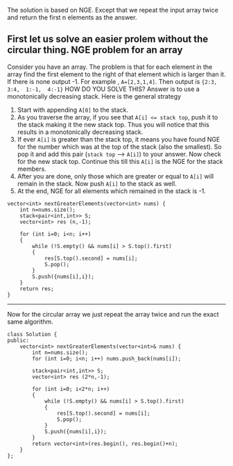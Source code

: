 The solution is based on NGE. Except that we repeat the input array twice and return the first n elements as the answer.

First let us solve an easier prolem without the circular thing.
NGE problem for an array
----------------

Consider you have an array. The problem is that for each element in the array find the first element to the right of that element which is larger than it. If there is none output -1.
For example , `A=[2,3,1,4]`. Then output is `{2:3,  3:4,  1:-1,  4:-1}`
HOW DO YOU SOLVE THIS?
Answer is to use a monotonically decreasing stack.  Here is the general strategy
1. Start with appending `A[0]` to the stack.
2. As you traverse the array, if you see that `A[i] <= stack top`, push it to the stack making it the new stack top. Thus you will notice that this results in a monotonically decreasing stack.
2. If ever `A[i]` is greater than the stack top, it means you have found NGE for the number which was at the top of the stack (also the smallest). So pop it and add this pair (`stack top` --> `A[i]`) to your answer. Now check for the new stack top. Continue this till this `A[i]` is the NGE for the stack members.
3. After you are done, only those which are greater or equal to `A[i]` will remain in the stack. Now push `A[i]` to the stack as well.
4. At the end, NGE for all elements which remained in the stack is -1.
```
vector<int> nextGreaterElements(vector<int> nums) {
	int n=nums.size();
	stack<pair<int,int>> S;
	vector<int> res (n,-1);
	
	for (int i=0; i<n; i++)
	{
		while (!S.empty() && nums[i] > S.top().first)
		{
			res[S.top().second] = nums[i];
			S.pop();
		}
		S.push({nums[i],i});
	}
	return res;
}
```

---


Now for the circular array we just repeat the array twice and run the exact same algorithm.

```
class Solution {
public:
    vector<int> nextGreaterElements(vector<int>& nums) {
        int n=nums.size();
        for (int i=0; i<n; i++) nums.push_back(nums[i]);

        stack<pair<int,int>> S;
        vector<int> res (2*n,-1);
        
        for (int i=0; i<2*n; i++)
        {
            while (!S.empty() && nums[i] > S.top().first)
            {
                res[S.top().second] = nums[i];
                S.pop();
            }
            S.push({nums[i],i});
        }
        return vector<int>(res.begin(), res.begin()+n);
    }
};
```
